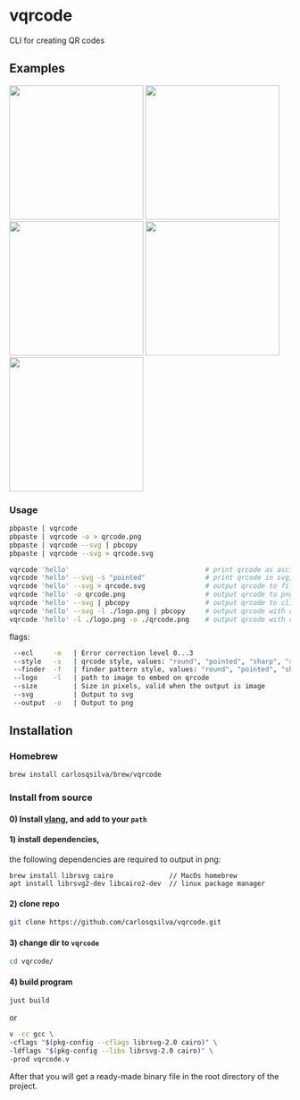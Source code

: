 # vqrcode

CLI for creating QR codes

## Examples

<p float="left">
<img style="display:inline-block" width="240" src="https://github.com/user-attachments/assets/8e6585db-9cec-4b2c-b9fc-8a86c7d7622a" />
<img style="display:inline-block" width="240" src="https://github.com/user-attachments/assets/f51470ef-9e46-4450-9b1e-969286154acc" />
<img style="display:inline-block" width="240" src="https://github.com/user-attachments/assets/6cd69ca3-8558-46e2-8c59-621b6d952073" />
<img style="display:inline-block" width="240" src="https://github.com/user-attachments/assets/eb84cdb5-988a-457c-bb5c-1325306b9cec" />
<img style="display:inline-block" width="240" src="https://github.com/user-attachments/assets/8df884fe-2cb4-4852-9cf8-6afb837acccc" />
</p>

### Usage

```bash
pbpaste | vqrcode
pbpaste | vqrcode -o > qrcode.png
pbpaste | vqrcode --svg | pbcopy
pbpaste | vqrcode --svg > qrcode.svg

vqrcode 'hello'                                  # print qrcode as ascii to console
vqrcode 'hello' --svg -s "pointed"               # print qrcode in svg, with "pointed" style
vqrcode 'hello' --svg > qrcode.svg               # output qrcode to file
vqrcode 'hello' -o qrcode.png                    # output qrcode to png file (only support png)
vqrcode 'hello' --svg | pbcopy                   # output qrcode to clipboard
vqrcode 'hello' --svg -l ./logo.png | pbcopy     # output qrcode with custom logo to clipboard
vqrcode 'hello' -l ./logo.png -o ./qrcode.png    # output qrcode with custom logo to file
```

flags:

```sh
 --ecl     -e   | Error correction level 0...3
 --style   -s   | qrcode style, values: "round", "pointed", "sharp", "square", "circle" or "dot"
 --finder  -f   | finder pattern style, values: "round", "pointed", "sharp", "square", "octagon" "circle" or "dot"
 --logo    -l   | path to image to embed on qrcode
 --size         | Size in pixels, valid when the output is image
 --svg          | Output to svg
 --output  -o   | Output to png
```

## Installation

### Homebrew

```bash
brew install carlosqsilva/brew/vqrcode
```

### Install from source

#### 0) Install [vlang](https://vlang.io), and add to your `path`

#### 1) install dependencies,

the following dependencies are required to output in png:

```
brew install librsvg cairo              // MacOs homebrew
apt install librsvg2-dev libcairo2-dev  // linux package manager
```

#### 2) clone repo

```bash
git clone https://github.com/carlosqsilva/vqrcode.git
```

#### 3) change dir to `vqrcode`

```bash
cd vqrcode/
```

#### 4) build program

```bash
just build
```

or

```bash
v -cc gcc \
-cflags "$(pkg-config --cflags librsvg-2.0 cairo)" \
-ldflags "$(pkg-config --libs librsvg-2.0 cairo)" \
-prod vqrcode.v
```

After that you will get a ready-made binary file in the root directory of the project.
